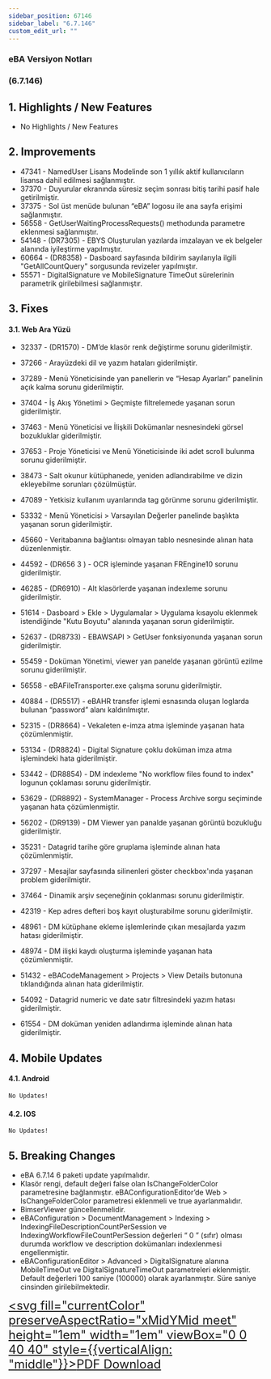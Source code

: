 ```yaml
---
sidebar_position: 67146
sidebar_label: "6.7.146"
custom_edit_url: ""
---
```

### eBA Versiyon Notları

### (6.7.146)

## 1. Highlights / New Features

- No Highlights / New Features

## 2. Improvements

- 47341 - NamedUser Lisans Modelinde son 1 yıllık aktif kullanıcıların lisansa dahil edilmesi
    sağlanmıştır.
- 37370 - Duyurular ekranında süresiz seçim sonrası bitiş tarihi pasif hale getirilmiştir.
- 37375 - Sol üst menüde bulunan “eBA” logosu ile ana sayfa erişimi sağlanmıştır.
- 56558 - GetUserWaitingProcessRequests() methodunda parametre eklenmesi
    sağlanmıştır.
- 54148 - (DR7305) - EBYS Oluşturulan yazılarda imzalayan ve ek belgeler alanında
    iyileştirme yapılmıştır.
- 60664 - (DR8358) - Dasboard sayfasında bildirim sayılarıyla ilgili "GetAllCountQuery"
    sorgusunda revizeler yapılmıştır.
- 55571 - DigitalSignature ve MobileSignature TimeOut sürelerinin parametrik girilebilmesi
    sağlanmıştır.

## 3. Fixes

#### 3.1. Web Ara Yüzü

- 32337 - (DR1570) - DM’de klasör renk değiştirme sorunu giderilmiştir.
- 37266 - Arayüzdeki dil ve yazım hataları giderilmiştir.
- 37289 - Menü Yöneticisinde yan panellerin ve “Hesap Ayarları” panelinin açık kalma
    sorunu giderilmiştir.
- 37404 - İş Akış Yönetimi > Geçmişte filtrelemede yaşanan sorun giderilmiştir.
- 37463 - Menü Yöneticisi ve İlişkili Dokümanlar nesnesindeki görsel bozukluklar
    giderilmiştir.


- 37653 - Proje Yöneticisi ve Menü Yöneticisinde iki adet scroll bulunma sorunu
    giderilmiştir.
- 38473 - Salt okunur kütüphanede, yeniden adlandırabilme ve dizin ekleyebilme sorunları
    çözülmüştür.
- 47089 - Yetkisiz kullanım uyarılarında tag görünme sorunu giderilmiştir.
- 53332 - Menü Yöneticisi > Varsayılan Değerler panelinde başlıkta yaşanan sorun
    giderilmiştir.
- 45660 - Veritabanına bağlantısı olmayan tablo nesnesinde alınan hata düzenlenmiştir.
- 44592 - (DR656 3 ) - OCR işleminde yaşanan FREngine10 sorunu giderilmiştir.
- 46285 - (DR6910) - Alt klasörlerde yaşanan indexleme sorunu giderilmiştir.
- 51614 - Dasboard > Ekle > Uygulamalar > Uygulama kısayolu eklenmek istendiğinde
    "Kutu Boyutu" alanında yaşanan sorun giderilmiştir.
- 52637 - (DR8733) - EBAWSAPI > GetUser fonksiyonunda yaşanan sorun giderilmiştir.
- 55459 - Doküman Yönetimi, viewer yan panelde yaşanan görüntü ezilme sorunu
    giderilmiştir.
- 56558 - eBAFileTransporter.exe çalışma sorunu giderilmiştir.
- 40884 - (DR5517) - eBAHR transfer işlemi esnasında oluşan loglarda bulunan “password” alanı
    kaldırılmıştır.
- 52315 - (DR8664) - Vekaleten e-imza atma işleminde yaşanan hata çözümlenmiştir.
- 53134 - (DR8824) - Digital Signature çoklu doküman imza atma işlemindeki hata
    giderilmiştir.
- 53442 - (DR8854) - DM indexleme "No workflow files found to index" logunun çoklaması
    sorunu giderilmiştir.
- 53629 - (DR8892) - SystemManager - Process Archive sorgu seçiminde yaşanan hata
    çözümlenmiştir.
- 56202 - (DR9139) - DM Viewer yan panalde yaşanan görüntü bozukluğu giderilmiştir.
- 35231 - Datagrid tarihe göre gruplama işleminde alınan hata çözümlenmiştir.
- 37297 - Mesajlar sayfasında silinenleri göster checkbox'ında yaşanan problem
    giderilmiştir.
- 37464 - Dinamik arşiv seçeneğinin çoklanması sorunu giderilmiştir.
- 42319 - Kep adres defteri boş kayıt oluşturabilme sorunu giderilmiştir.
- 48961 - DM kütüphane ekleme işlemlerinde çıkan mesajlarda yazım hatası giderilmiştir.
- 48974 - DM ilişki kaydı oluşturma işleminde yaşanan hata çözümlenmiştir.
- 51432 - eBACodeManagement > Projects > View Details butonuna tıklandığında alınan
    hata giderilmiştir.
- 54092 - Datagrid numeric ve date satır filtresindeki yazım hatası giderilmiştir.
- 61554 - DM doküman yeniden adlandırma işleminde alınan hata giderilmiştir.


## 4. Mobile Updates

#### 4.1. Android

```
No Updates!
```
#### 4.2. IOS

```
No Updates!
```
## 5. Breaking Changes

- eBA 6.7.14 6 paketi update yapılmalıdır.
- Klasör rengi, default değeri false olan IsChangeFolderColor parametresine bağlanmıştır.
    eBAConfigurationEditor’de Web > IsChangeFolderColor parametresi eklenmeli ve true
    ayarlanmalıdır.
- BimserViewer güncellenmelidir.
- eBAConfiguration > DocumentManagement > Indexing >
    IndexingFileDescriptionCountPerSession ve IndexingWorkflowFileCountPerSession
    değerleri “ 0 ” (sıfır) olması durumda workflow ve description dokümanları indexlenmesi
    engellenmiştir.
- eBAConfigurationEditor > Advanced > DigitalSignature alanına MobileTimeOut ve
    DigitalSignatureTimeOut parametreleri eklenmiştir. Default değerleri 100 saniye
    (100000) olarak ayarlanmıştır. Süre saniye cinsinden girilebilmektedir.




<font size="5"><a href="https://portal.synergynow.io/#/_redirect/tIsT4lt3TxgSk2Rg2Ik2si"  target="_blank"><svg fill="currentColor" preserveAspectRatio="xMidYMid meet" height="1em" width="1em" viewBox="0 0 40 40" style={{verticalAlign: "middle"}}><g><path d="m35.8 8.5q0.6 0.6 1 1.7t0.5 1.9v25.8q0 0.8-0.6 1.5t-1.6 0.6h-30q-0.9 0-1.5-0.6t-0.6-1.5v-35.8q0-0.8 0.6-1.5t1.5-0.6h20q0.9 0 2 0.4t1.7 1.1z m-9.9-5.5v8.4h8.4q-0.3-0.6-0.5-0.9l-7-7q-0.3-0.2-0.9-0.5z m8.5 34.1v-22.8h-9.3q-0.9 0-1.5-0.6t-0.6-1.6v-9.2h-17.1v34.2h28.5z m-11.4-13.2q0.7 0.6 1.8 1.3 1.3-0.2 2.6-0.2 3.3 0 4 1.1 0.4 0.5 0 1.2 0 0 0 0l0 0v0.1q-0.2 0.8-1.6 0.8-1.1 0-2.6-0.4t-2.9-1.2q-4.9 0.5-8.7 1.8-3.4 5.9-5.4 5.9-0.4 0-0.7-0.2l-0.5-0.2q0-0.1-0.1-0.2-0.3-0.2-0.2-0.8 0.2-0.8 1.3-2t2.9-2.1q0.3-0.2 0.5 0.1 0.1 0 0.1 0.1 1.1-1.9 2.4-4.4 1.5-3.1 2.3-5.9-0.5-1.8-0.7-3.5t0.2-2.9q0.2-0.9 0.9-0.9h0.5q0.5 0 0.8 0.4 0.4 0.4 0.2 1.5-0.1 0.1-0.1 0.2 0 0 0 0.1v0.7q0 2.8-0.3 4.3 1.2 3.7 3.3 5.3z m-12.9 9.2q1.2-0.6 3.1-3.5-1.2 0.8-2 1.8t-1.1 1.7z m8.9-20.6q-0.4 1-0.1 3 0.1-0.2 0.2-1 0-0.1 0.1-0.9 0.1-0.1 0.1-0.2 0-0.1 0-0.1t0 0 0 0q0-0.5-0.3-0.8 0 0 0 0v0z m-2.8 14.8q3-1.2 6.4-1.8-0.1 0-0.3-0.2t-0.4-0.3q-1.7-1.5-2.8-4-0.6 2-1.9 4.4-0.7 1.3-1 1.9z m14.4-0.4q-0.5-0.5-3.1-0.5 1.7 0.6 2.8 0.6 0.3 0 0.4 0 0 0-0.1-0.1z"></path></g></svg>PDF Download</a></font>
